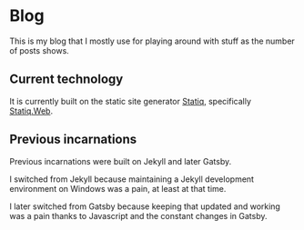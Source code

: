 # Blog

This is my blog that I mostly use for playing around with stuff
as the number of posts shows.

## Current technology

It is currently built on the static site generator [Statiq](https://statiq.dev),
specifically [Statiq.Web](https://github.com/statiqdev/Statiq.Web).

## Previous incarnations

Previous incarnations were built on Jekyll and later Gatsby.

I switched from Jekyll because maintaining a Jekyll development environment on
Windows was a pain, at least at that time.

I later switched from Gatsby because keeping that updated and working was a
pain thanks to Javascript and the constant changes in Gatsby.
